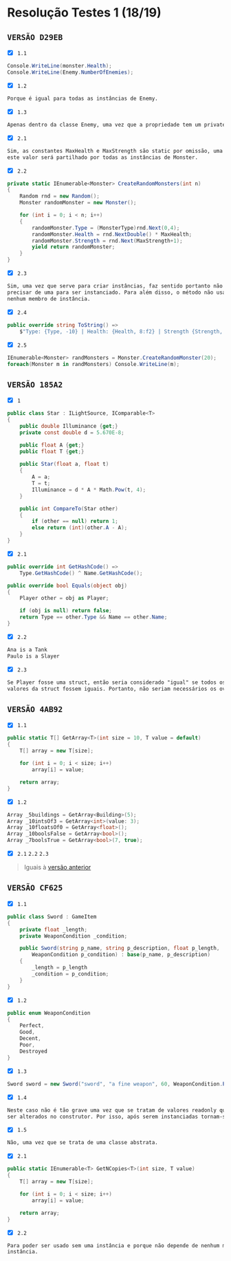 # Resolução Testes 1 (18/19)

## `VERSÃO D29EB`

- [X] `1.1`

```c#
Console.WriteLine(monster.Health);
Console.WriteLine(Enemy.NumberOfEnemies);
```

- [X] `1.2`

```md
Porque é igual para todas as instâncias de Enemy.
```

- [X] `1.3`

```md
Apenas dentro da classe Enemy, uma vez que a propriedade tem um private set.
```

- [X] `2.1`

```md
Sim, as constantes MaxHealth e MaxStrength são static por omissão, uma vez que
este valor será partilhado por todas as instâncias de Monster.
```

- [X] `2.2`

```c#
private static IEnumerable<Monster> CreateRandomMonsters(int n)
{
    Random rnd = new Random();
    Monster randomMonster = new Monster();

    for (int i = 0; i < n; i++)
    {
        randomMonster.Type = (MonsterType)rnd.Next(0,4);
        randomMonster.Health = rnd.NextDouble() * MaxHealth;
        randomMonster.Strength = rnd.Next(MaxStrength+1);
        yield return randomMonster;
    }
}
```

- [X] `2.3`

```md
Sim, uma vez que serve para criar instâncias, faz sentido portanto não
precisar de uma para ser instanciado. Para além disso, o método não usa
nenhum membro de instância.
```

- [X] `2.4`

```c#
public override string ToString() => 
    $"Type: {Type, -10} | Health: {Health, 8:f2} | Strength {Strength, 8}";
```

- [X] `2.5`

```c#
IEnumerable<Monster> randMonsters = Monster.CreateRandomMonster(20);
foreach(Monster m in randMonsters) Console.WriteLine(m);
```

## `VERSÃO 185A2`

- [X] `1`

```c#
public class Star : ILightSource, IComparable<T>
{
    public double Illuminance {get;}
    private const double d = 5.670E-8;

    public float A {get;}
    public float T {get;}
    
    public Star(float a, float t)
    {
        A = a;
        T = t;
        Illuminance = d * A * Math.Pow(t, 4);
    }

    public int CompareTo(Star other)
    {
        if (other == null) return 1;
        else return (int)(other.A - A);
    }
}
```

- [X] `2.1`

```c#
public override int GetHashCode() => 
    Type.GetHashCode() ^ Name.GetHashCode();

public override bool Equals(object obj)
{
    Player other = obj as Player;

    if (obj is null) return false;
    return Type == other.Type && Name == other.Name;
}
```

- [X]  `2.2`

```md
Ana is a Tank
Paulo is a Slayer
```

- [X] `2.3`

```md
Se Player fosse uma struct, então seria considerado "igual" se todos os
valores da struct fossem iguais. Portanto, não seriam necessários os overrides.
```

## `VERSÃO 4AB92`

- [X] `1.1`

```c#
public static T[] GetArray<T>(int size = 10, T value = default)
{
    T[] array = new T[size];

    for (int i = 0; i < size; i++) 
        array[i] = value;

    return array;
}
```

- [X] `1.2`

```c#
Array _5buildings = GetArray<Building>(5);
Array _10intsOf3 = GetArray<int>(value: 3);
Array _10floatsOf0 = GetArray<float>();
Array _10boolsFalse = GetArray<bool>();
Array _7boolsTrue = GetArray<bool>(7, true);
```

- [X] `2.1` `2.2` `2.3`

> Iguais à [versão anterior](#versão-185a2)

## `VERSÃO CF625`

- [X] `1.1`

```c#
public class Sword : GameItem
{
    private float _length;
    private WeaponCondition _condition;

    public Sword(string p_name, string p_description, float p_length, 
        WeaponCondition p_condition) : base(p_name, p_description)
    {
        _length = p_length
        _condition = p_condition;
    }
}
```

- [X] `1.2`

```c#
public enum WeaponCondition
{
    Perfect,
    Good,
    Decent,
    Poor,
    Destroyed
}
```

- [X] `1.3`

```c#
Sword sword = new Sword("sword", "a fine weapon", 60, WeaponCondition.Perfect);
```

- [X] `1.4`

```md
Neste caso não é tão grave uma vez que se tratam de valores readonly que só podem
ser alterados no construtor. Por isso, após serem instanciadas tornam-se imutáveis.
```

- [X] `1.5`

```md
Não, uma vez que se trata de uma classe abstrata.
```

- [X] `2.1`

```c#
public static IEnumerable<T> GetNCopies<T>(int size, T value)
{
    T[] array = new T[size];

    for (int i = 0; i < size; i++) 
        array[i] = value;

    return array;
}
```

- [X] `2.2`

```md
Para poder ser usado sem uma instância e porque não depende de nenhum membro de
instância.
```
